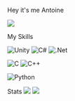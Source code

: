 Hey it's me Antoine

![](http://github-profile-summary-cards.vercel.app/api/cards/profile-details?username=Yalt-167&theme=ayu_mirage)

My Skills

![Unity](https://img.shields.io/badge/unity-%23000000.svg?style=for-the-badge&logo=unity&logoColor=white)
![C#](https://img.shields.io/badge/c%23-%23239120.svg?style=for-the-badge&logo=csharp&logoColor=white)
![.Net](https://img.shields.io/badge/.NET-5C2D91?style=for-the-badge&logo=.net&logoColor=white)

![C](https://img.shields.io/badge/c-%2300599C.svg?style=for-the-badge&logo=c&logoColor=white)
![C++](https://img.shields.io/badge/c++-%2300599C.svg?style=for-the-badge&logo=c%2B%2B&logoColor=white)

![Python](https://img.shields.io/badge/python-3670A0?style=for-the-badge&logo=python&logoColor=ffdd54)


Stats
![](http://github-profile-summary-cards.vercel.app/api/cards/stats?username=Yalt-167&theme=ayu_mirage)
![](http://github-profile-summary-cards.vercel.app/api/cards/repos-per-language?username=Yalt-167&theme=ayu_mirage)
